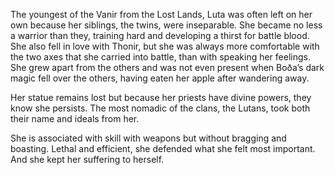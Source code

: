 The youngest of the Vanir from the Lost Lands, Luta was often left on her own because her siblings, the twins, were inseparable. She became no less a warrior than they, training hard and developing a thirst for battle blood. She also fell in love with Thonir, but she was always more comfortable with the two axes that she carried into battle, than with speaking her feelings. She grew apart from the others and was not even present when Boða’s dark magic fell over the others, having eaten her apple after wandering away.

Her statue remains lost but because her priests have divine powers, they know she persists. The most nomadic of the clans, the Lutans, took both their name and ideals from her.

She is associated with skill with weapons but without bragging and boasting. Lethal and efficient, she defended what she felt most important. And she kept her suffering to herself.